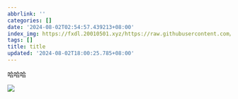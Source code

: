 ```yaml
---
abbrlink: ''
categories: []
date: '2024-08-02T02:54:57.439213+08:00'
index_img: https://fxdl.20010501.xyz/https://raw.githubusercontent.com/tianpengwan/hexoxxtc/master/Qexo/24/8/1000022720_a57b8fd33f1d4f8ef7021d8b03cc44b1.jpg
tags: []
title: title
updated: '2024-08-02T18:00:25.785+08:00'
---
```

哈哈哈

![](https://fxdl.20010501.xyz/https://raw.githubusercontent.com/tianpengwan/hexoxxtc/master/Qexo/24/8/1000022720_a57b8fd33f1d4f8ef7021d8b03cc44b1.jpg)
